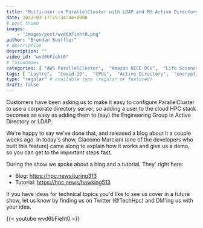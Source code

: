 ```yaml
---
title: "Multi-user in ParallelCluster with LDAP and MS Active Directory"
date: 2022-03-17T15:34:44+0000
# post thumb
images:
    - "images/post/wvd6bFieht0.png"
author: "Brendan Bouffler"
# description
description: ""
video_id: "wvd6bFieht0"
# Taxonomies
categories: [ "AWS ParallelCluster",  "Amazon NICE DCV",  "Life Sciences", ]
tags: [ "Lustre",  "Covid-19",  "CPUs",  "Active Directory",  "encryption",  "Storage",  "MSAD",  "authentication",  "DCV",  "ParallelCluster",  "EC2",  "multi-user",  "HPC",  "vizualization",  "Schedulers",  "LDAP",  "High Performance Computing",  "virtualization",  "GPUs",  "techshorts", ]
type: "regular" # available type (regular or featured)
draft: false
---
```


Customers have been asking us to make it easy to configure ParallelCluster to use a corporate directory server, so adding a user to the cloud HPC stack becomes as easy as adding them to (say) the Engineering Group in Active Directory or LDAP.

We're happy to say we've done that, and released a blog about it a couple weeks ago. In today's  show, Giacomo Marciani (one of the developers who built this feature) came along to explain how it works and give us a demo, so you can get to the important steps fast.

During the show we spoke about a blog and a tutorial. They' right here:

* Blog: https://hpc.news/turing313
* Tutorial: https://hpc.news/hawking513

If you have ideas for technical topics you'd like to see us cover in a future show, let us know by finding us on Twitter (@TechHpc) and DM'ing us with your idea.

{{< youtube wvd6bFieht0 >}}